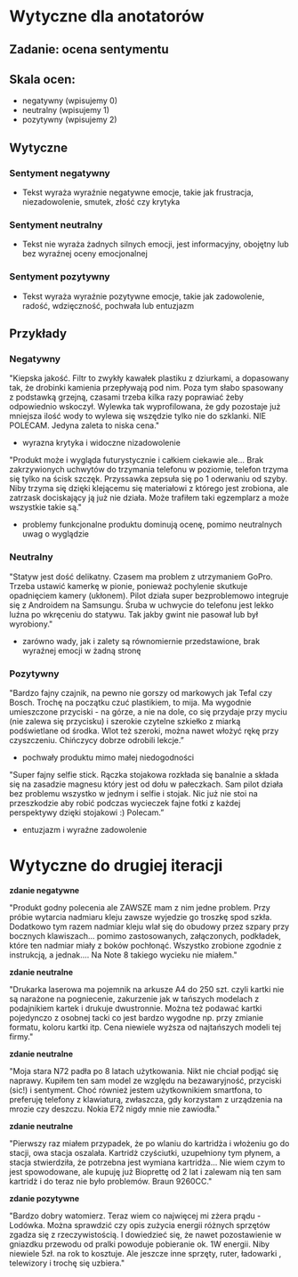# Wytyczne dla anotatorów

## Zadanie: **ocena sentymentu**
## Skala ocen:
- negatywny (wpisujemy 0)
- neutralny (wpisujemy 1)
- pozytywny (wpisujemy 2)

## Wytyczne

### Sentyment **negatywny**
- Tekst wyraża wyraźnie negatywne emocje, takie jak frustracja, niezadowolenie, smutek, złość czy krytyka
### Sentyment **neutralny**
- Tekst nie wyraża żadnych silnych emocji, jest informacyjny, obojętny lub bez wyraźnej oceny emocjonalnej
### Sentyment **pozytywny**
- Tekst wyraża wyraźnie pozytywne emocje, takie jak zadowolenie, radość, wdzięczność, pochwała lub entuzjazm

## Przykłady
### Negatywny
"Kiepska jakość. Filtr to zwykły kawałek plastiku z dziurkami, a dopasowany tak, że drobinki kamienia przepływają pod nim. Poza tym słabo spasowany z podstawką grzejną, czasami trzeba kilka razy poprawiać żeby odpowiednio wskoczył. Wylewka tak wyprofilowana, że gdy pozostaje już mniejsza ilość wody to wylewa się wszędzie tylko nie do szklanki. NIE POLECAM. Jedyna zaleta to niska cena."
- wyrazna krytyka i widoczne nizadowolenie

"Produkt może i wygląda futurystycznie i całkiem ciekawie ale... Brak zakrzywionych uchwytów do trzymania telefonu w poziomie, telefon trzyma się tylko na ścisk szczęk. Przyssawka zepsuła się po 1 oderwaniu od szyby. Niby trzyma się dzięki klejącemu się materiałowi z którego jest zrobiona, ale zatrzask dociskający ją już nie działa. Może trafiłem taki egzemplarz a może wszystkie takie są."
 - problemy funkcjonalne produktu dominują ocenę, pomimo neutralnych uwag o wyglądzie

### Neutralny
"Statyw jest dość delikatny. Czasem ma problem z utrzymaniem GoPro. Trzeba ustawić kamerkę w pionie, ponieważ pochylenie skutkuje opadnięciem kamery (ukłonem). Pilot działa super bezproblemowo integruje się z Androidem na Samsungu. Śruba w uchwycie do telefonu jest lekko luźna po wkręceniu do statywu. Tak jakby gwint nie pasował lub był wyrobiony."
- zarówno wady, jak i zalety są równomiernie przedstawione, brak wyraźnej emocji w żadną stronę

### Pozytywny
"Bardzo fajny czajnik, na pewno nie gorszy od markowych jak Tefal czy Bosch. Trochę na początku czuć plastikiem, to mija. Ma wygodnie umieszczone przyciski - na górze, a nie na dole, co się przydaje przy myciu (nie zalewa się przycisku) i szerokie czytelne szkiełko z miarką podświetlane od środka. Wlot też szeroki, można nawet włożyć rękę przy czyszczeniu. Chińczycy dobrze odrobili lekcje.”
- pochwały produktu mimo małej niedogodności

"Super fajny selfie stick. Rączka stojakowa rozkłada się banalnie a składa się na zasadzie magnesu który jest od dołu w pałeczkach. Sam pilot działa bez problemu wszystko w jednym i selfie i stojak. Nic już nie stoi na przeszkodzie aby robić podczas wycieczek fajne fotki z każdej perspektywy dzięki stojakowi :) Polecam.”
- entuzjazm i wyraźne zadowolenie


# Wytyczne do drugiej iteracji

**zdanie negatywne**

"Produkt godny polecenia ale ZAWSZE mam z nim jedne problem. Przy próbie wytarcia nadmiaru kleju zawsze wyjedzie go troszkę spod szkła. Dodatkowo tym razem nadmiar kleju wlał się do obudowy przez szpary przy bocznych klawiszach... pomimo zastosowanych, załączonych, podkładek, które ten nadmiar miały z boków pochłonąć. Wszystko zrobione zgodnie z instrukcją, a jednak.... Na Note 8 takiego wycieku nie miałem."

**zdanie neutralne**

"Drukarka laserowa ma pojemnik na arkusze A4 do 250 szt. czyli kartki nie są narażone na pogniecenie, zakurzenie jak w tańszych modelach z podajnikiem kartek i drukuje dwustronnie. Można też podawać kartki pojedynczo z osobnej tacki co jest bardzo wygodne np. przy zmianie formatu, koloru kartki itp. Cena niewiele wyższa od najtańszych modeli tej firmy."


**zdanie neutralne**

"Moja stara N72 padła po 8 latach użytkowania. Nikt nie chciał podjąć się naprawy. Kupiłem ten sam model ze względu na bezawaryjność, przyciski (sic!) i sentyment. Choć również jestem użytkownikiem smartfona, to preferuję telefony z klawiaturą, zwłaszcza, gdy korzystam z urządzenia na mrozie czy deszczu. Nokia E72 nigdy mnie nie zawiodła."


**zdanie neutralne**

"Pierwszy raz miałem przypadek, że po wlaniu do kartridża i włożeniu go do stacji, owa stacja oszalała. Kartridż czyściutki, uzupełniony tym płynem, a stacja stwierdziła, że potrzebna jest wymiana kartridża... Nie wiem czym to jest spowodowane, ale kupuję już Bioprettę od 2 lat i zalewam nią ten sam kartridż i do teraz nie było problemów. Braun 9260CC."


**zdanie pozytywne**

"Bardzo dobry watomierz. Teraz wiem co najwięcej mi zżera prądu - Lodówka. Można sprawdzić czy opis zużycia energii różnych sprzętów zgadza się z rzeczywistością. I dowiedzieć się, że nawet pozostawienie w gniazdku przewodu od pralki powoduje pobieranie ok. 1W energii. Niby niewiele 5zł. na rok to kosztuje. Ale jeszcze inne sprzęty, ruter, ładowarki , telewizory i trochę się uzbiera."